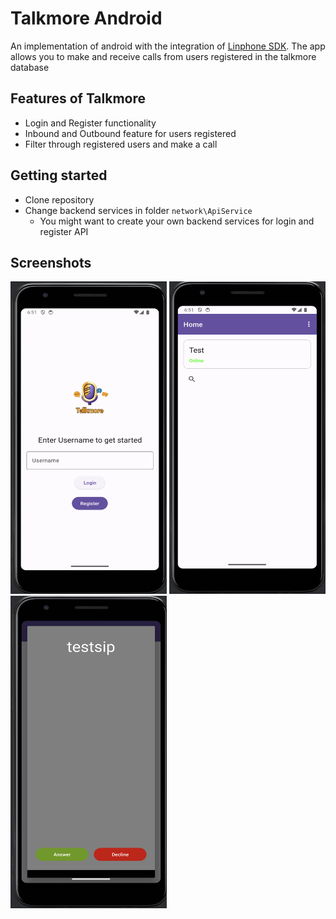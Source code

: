 # Talkmore Android

An implementation of android with the integration of [Linphone SDK](https://download.linphone.org/releases/docs/liblinphone/latest/java/). 
The app allows you to make and receive calls from users registered in the talkmore database

## Features of Talkmore

- Login and Register functionality
- Inbound and Outbound feature for users registered
- Filter through registered users and make a call

## Getting started

- Clone repository 
- Change backend services in folder `network\ApiService`
  - You might want to create your own backend services for login and register API

## Screenshots
<img src="screenshots/1.png" width="250" height="500" alt="login"> <img src="screenshots/3.png" width="250" height="500" alt="dashboard"> <img src="screenshots/2.png" width="250" height="500" alt="incoming"> 